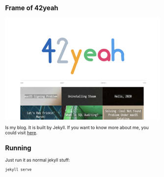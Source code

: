 ## Frame of 42yeah

![Screenshot](assets/screenshot.png)

Is my blog. It is built by Jekyll. If you want to know more about me, you could visit [here](https://www.42yeah.casa).

## Running

Just run it as normal jekyll stuff:

```sh
jekyll serve
```
